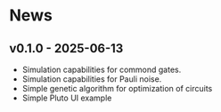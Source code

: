 # News

## v0.1.0 - 2025-06-13

- Simulation capabilities for commond gates.
- Simulation capabilities for Pauli noise.
- Simple genetic algorithm for optimization of circuits
- Simple Pluto UI example